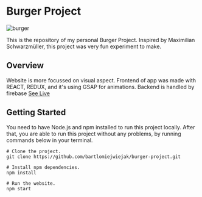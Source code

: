 # Burger Project

![burger](https://user-images.githubusercontent.com/63016300/91129509-7467a600-e6aa-11ea-823d-4731c090c5e6.jpg)

This is the repository of my personal Burger Project. Inspired by Maximilian Schwarzmüller, this project was very fun experiment to make.

## Overview
Website is more focussed on visual aspect. Frontend of app was made with REACT, REDUX, and it's using GSAP for animations. Backend is handled by firebase [See Live](https://burger-project-ed64a.web.app/)

## Getting Started
You need to have Node.js and npm installed to run this project locally. After that, you are able to run this project without any problems, by running commands below in your terminal.

```
# Clone the project.
git clone https://github.com/bartlomiejwiejak/burger-project.git

# Install npm dependencies.
npm install

# Run the website.
npm start
```
